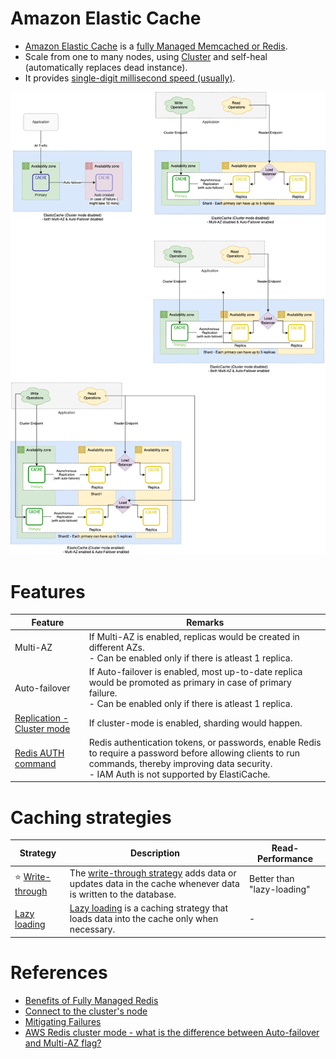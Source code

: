 # Amazon Elastic Cache
- [Amazon Elastic Cache](https://aws.amazon.com/elasticache/) is a [fully Managed Memcached or Redis](../../../1_HLDDesignComponents/3_DatabaseComponents/In-Memory-DB/Redis/Readme.md).
- Scale from one to many nodes, using [Cluster](../../../1_HLDDesignComponents/0_SystemGlossaries/Scalability/ServersCluster.md) and self-heal (automatically replaces dead instance).
- It provides [single-digit millisecond speed (usually)](../../../1_HLDDesignComponents/0_SystemGlossaries/Scalability/LatencyThroughput.md).

![img.png](assets/ElasticCache-Multi-AZ.drawio.png)

# Features

| Feature                                                                                     | Remarks                                                                                                                                                                                                 |
|---------------------------------------------------------------------------------------------|---------------------------------------------------------------------------------------------------------------------------------------------------------------------------------------------------------|
| Multi-AZ                                                                                    | If Multi-AZ is enabled, replicas would be created in different AZs.<br/>- Can be enabled only if there is atleast 1 replica.                                                                            |
| Auto-failover                                                                               | If Auto-failover is enabled, most up-to-date replica would be promoted as primary in case of primary failure.<br/>- Can be enabled only if there is atleast 1 replica.                                  |
| [Replication - Cluster mode](ClusterMode.md)                                                | If cluster-mode is enabled, sharding would happen.                                                                                                                                                      |
| [Redis AUTH command](https://docs.aws.amazon.com/AmazonElastiCache/latest/red-ug/auth.html) | Redis authentication tokens, or passwords, enable Redis to require a password before allowing clients to run commands, thereby improving data security.<br/>- IAM Auth is not supported by ElastiCache. |

# Caching strategies

| Strategy                                                                                            | Description                                                                                                                                                                                | Read-Performance           |
|-----------------------------------------------------------------------------------------------------|--------------------------------------------------------------------------------------------------------------------------------------------------------------------------------------------|----------------------------|
| :star: [Write-through](https://docs.aws.amazon.com/AmazonElastiCache/latest/mem-ug/Strategies.html) | The [write-through strategy](https://docs.aws.amazon.com/AmazonElastiCache/latest/mem-ug/Strategies.html) adds data or updates data in the cache whenever data is written to the database. | Better than "lazy-loading" |
| [Lazy loading](https://docs.aws.amazon.com/AmazonElastiCache/latest/mem-ug/Strategies.html)         | [Lazy loading](https://docs.aws.amazon.com/AmazonElastiCache/latest/mem-ug/Strategies.html) is a caching strategy that loads data into the cache only when necessary.                      | -                          |

# References
- [Benefits of Fully Managed Redis](https://aws.amazon.com/elasticache/redis/fully-managed-redis/)
- [Connect to the cluster's node](https://docs.aws.amazon.com/AmazonElastiCache/latest/red-ug/GettingStarted.ConnectToCacheNode.html)
- [Mitigating Failures](https://docs.aws.amazon.com/AmazonElastiCache/latest/red-ug/FaultTolerance.html)
- [AWS Redis cluster mode - what is the difference between Auto-failover and Multi-AZ flag?](https://stackoverflow.com/questions/69105387/aws-redis-cluster-mode-what-is-the-difference-between-auto-failover-and-multi)